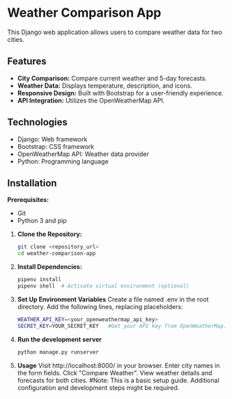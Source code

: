 # Weather Comparison App

This Django web application allows users to compare weather data for two cities.

## Features

* **City Comparison:** Compare current weather and 5-day forecasts.
* **Weather Data:** Displays temperature, description, and icons.
* **Responsive Design:** Built with Bootstrap for a user-friendly experience.
* **API Integration:** Utilizes the OpenWeatherMap API.

## Technologies

* Django: Web framework
* Bootstrap: CSS framework
* OpenWeatherMap API: Weather data provider
* Python: Programming language

## Installation

**Prerequisites:**

* Git
* Python 3 and pip

1. **Clone the Repository:**

   ```bash
   git clone <repository_url>
   cd weather-comparison-app

2. **Install Dependencies:**
   ```bash
   pipenv install
   pipenv shell  # Activate virtual environment (optional)

3. **Set Up Environment Variables**
   Create a file named .env in the root directory. Add the following lines, replacing placeholders:
   ```bash
   WEATHER_API_KEY=<your_openweathermap_api_key>
   SECRET_KEY=YOUR_SECRET_KEY   #Get your API key from OpenWeatherMap.

4. **Run the development server**
   ```bash
   python manage.py runserver

5. **Usage**
   Visit http://localhost:8000/ in your browser.
   Enter city names in the form fields.
   Click "Compare Weather".
View weather details and forecasts for both cities.
   #Note: This is a basic setup guide. Additional configuration and development steps might be required.
